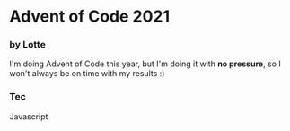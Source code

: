 
# Advent of Code 2021

### by Lotte

I'm doing Advent of Code this year, but I'm doing it with **no pressure**, so I won't always be on time with my results :)

### Tec

Javascript
